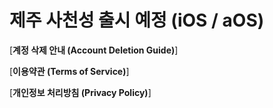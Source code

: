 # 제주 사천성 출시 예정 (iOS / aOS)

[**계정 삭제 안내 (Account Deletion Guide)**]

[**이용약관 (Terms of Service)**]

[**개인정보 처리방침 (Privacy Policy)**]
